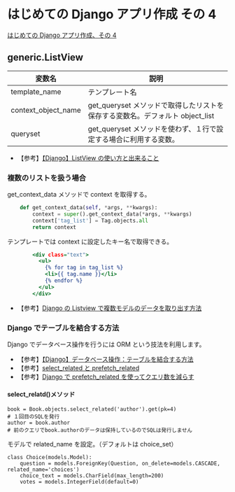 # はじめての Django アプリ作成 その 4

[はじめての Django アプリ作成、その 4](https://docs.djangoproject.com/ja/4.0/intro/tutorial04/)

## generic.ListView

| 変数名              | 説明                                                                          |
| ------------------- | ----------------------------------------------------------------------------- |
| template_name       | テンプレート名                                                                |
| context_object_name | get_queryset メソッドで取得したリストを保存する変数名。デフォルト object_list |
| queryset            | get_queryset メソッドを使わず、１行で設定する場合に利用する変数。             |

- 【参考】[【Django】ListView の使い方と出来ること](https://qiita.com/aqmr-kino/items/d536e08a715a9fad5720)

### 複数のリストを扱う場合

get_context_data メソッドで context を取得する。

```python:view.py
    def get_context_data(self, *args, **kwargs):
        context = super().get_context_data(*args, **kwargs)
        context['tag_list'] = Tag.objects.all
        return context
```

テンプレートでは context に設定したキー名で取得できる。

```html:list.html
        <div class="text">
          <ul>
            {% for tag in tag_list %}
            <li>{{ tag.name }}</li>
            {% endfor %}
          </ul>
        </div>
```

- 【参考】[Django の Listview で複数モデルのデータを取り出す方法](https://qiita.com/yongjugithub/items/edd69e1ac6d4507f9ad1)

### Django でテーブルを結合する方法

Django でデータベース操作を行うには ORM という技法を利用します。

- 【参考】[【Django】データベース操作：テーブルを結合する方法](https://office54.net/python/django/database-combine-table)
- 【参考】[select_related と prefetch_related](https://just-python.com/document/django/orm-query/select_related-prefetch_related)
- 【参考】[Django で prefetch_related を使ってクエリ数を減らす](https://tokibito.hatenablog.com/entry/20140718/1405691738)

#### select_relatd()メソッド

```
book = Book.objects.select_related('author').get(pk=4)
# １回目のSQLを発行
author = book.author
# 前のクエリでbook.authorのデータは保持しているのでSQLは発行しません
```

モデルで related_name を設定。（デフォルトは choice_set）

```
class Choice(models.Model):
    question = models.ForeignKey(Question, on_delete=models.CASCADE, related_name='choices')
    choice_text = models.CharField(max_length=200)
    votes = models.IntegerField(default=0)
```
